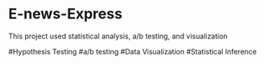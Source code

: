 # E-news-Express
This project used statistical analysis, a/b testing, and visualization

#Hypothesis Testing #a/b testing #Data Visualization #Statistical Inference
